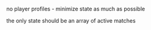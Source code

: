 no player profiles - minimize state as much as possible

the only state should be an array of active matches


